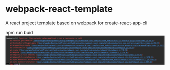 # webpack-react-template
A react project template based on webpack for create-react-app-cli


npm run buid
![img.png](img.png)
